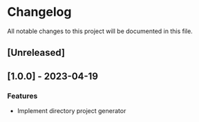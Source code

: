 # Changelog

All notable changes to this project will be documented in this file.

## [Unreleased]
## [1.0.0] - 2023-04-19

### Features

- Implement directory project generator

<!-- generated by git-cliff -->
